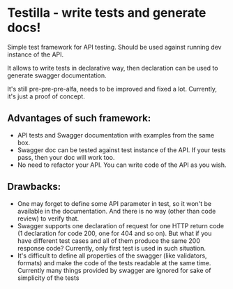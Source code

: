 # Testilla - write tests and generate docs!

Simple test framework for API testing. Should be used against running dev instance of the API.

It allows to write tests in declarative way, then declaration can be used to generate swagger documentation.

It's still pre-pre-pre-alfa, needs to be improved and fixed a lot. Currently, it's just a proof of concept.

## Advantages of such framework:
- API tests and Swagger documentation with examples from the same box.
- Swagger doc can be tested against test instance of the API. If your tests pass, then your doc will work too.
- No need to refactor your API. You can write code of the API as you wish.

## Drawbacks:
- One may forget to define some API parameter in test, so it won't be available in the documentation. And there is no way (other than code review) to verify that.
- Swagger supports one declaration of request for one HTTP return code (1 declaration for code 200, one for 404 and so on). But what if you have different test cases and all of them produce the same 200 response code? Currently, only first test is used in such situation.
- It's difficult to define all properties of the swagger (like validators, formats) and make the code of the tests readable at the same time. Currently many things provided by swagger are ignored for sake of simplicity of the tests
